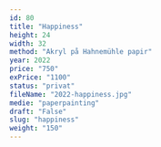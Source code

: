 ```yaml
---
id: 80
title: "Happiness"
height: 24
width: 32
method: "Akryl på Hahnemühle papir"
year: 2022
price: "750"
exPrice: "1100"
status: "privat"
fileName: "2022-happiness.jpg"
medie: "paperpainting"
draft: "False"
slug: "happiness"
weight: "150"
---
```

